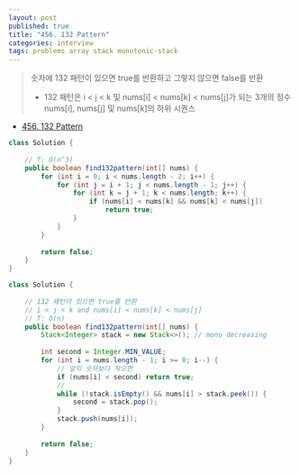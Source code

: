 ```yaml
---
layout: post
published: true
title: "456. 132 Pattern"
categories: interview
tags: problems array stack monotonic-stack
---
```


> 숫자에 132 패턴이 있으면 true를 반환하고 그렇지 않으면 false를 반환  
> - 132 패턴은 i < j < k 및 nums[i] < nums[k] < nums[j]가 되는 3개의 정수 nums[i], nums[j] 및 nums[k]의 하위 시퀀스

- [456. 132 Pattern](https://leetcode.com/problems/132-pattern/)

```java
class Solution {
    
    // T: O(n^3)
    public boolean find132pattern(int[] nums) {
        for (int i = 0; i < nums.length - 2; i++) {
            for (int j = i + 1; j < nums.length - 1; j++) {
                for (int k = j + 1; k < nums.length; k++) {
                    if (nums[i] < nums[k] && nums[k] < nums[j])
                        return true;
                }
            }
        }
        
        return false;
    }
}
```

```java
class Solution {
    
    // 132 패턴이 있으면 true를 반환
    // i < j < k and nums[i] < nums[k] < nums[j] 
    // T: O(n)
    public boolean find132pattern(int[] nums) {
        Stack<Integer> stack = new Stack<>(); // mono decreasing
        
        int second = Integer.MIN_VALUE;
        for (int i = nums.length - 1; i >= 0; i--) {
            // 앞의 숫자보다 작으면
            if (nums[i] < second) return true;
            // 
            while (!stack.isEmpty() && nums[i] > stack.peek()) {
                second = stack.pop();
            }
            stack.push(nums[i]);
        }
        
        return false;
    }
}
```